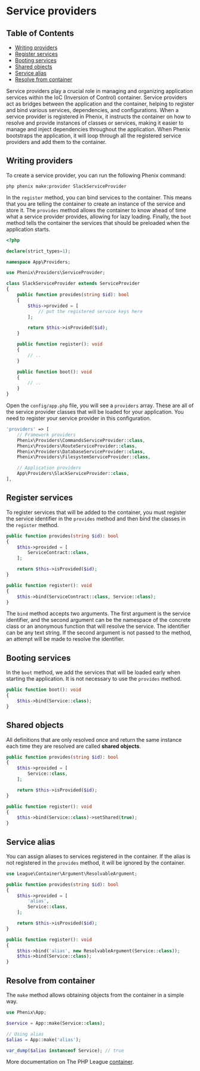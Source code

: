 # Service providers
## Table of Contents

- [Writing providers](#writing-providers)
- [Register services](#register-services)
- [Booting services](#booting-services)
- [Shared objects](#shared-objects)
- [Service alias](#service-alias)
- [Resolve from container](#resolve-from-container)

Service providers play a crucial role in managing and organizing application services within the IoC (Inversion of Control) container. Service providers act as bridges between the application and the container, helping to register and bind various services, dependencies, and configurations. When a service provider is registered in Phenix, it instructs the container on how to resolve and provide instances of classes or services, making it easier to manage and inject dependencies throughout the application. When Phenix bootstraps the application, it will loop through all the registered service providers and add them to the container.

## Writing providers

To create a service provider, you can run the following Phenix command:

```
php phenix make:provider SlackServiceProvider
```

In the `register` method, you can bind services to the container. This means that you are telling the container to create an instance of the service and store it. The `provides` method allows the container to know ahead of time what a service provider provides, allowing for lazy loading. Finally, the `boot` method tells the container the services that should be preloaded when the application starts.

```php
<?php

declare(strict_types=1);

namespace App\Providers;

use Phenix\Providers\ServiceProvider;

class SlackServiceProvider extends ServiceProvider
{
    public function provides(string $id): bool
    {
        $this->provided = [
            // put the registered service keys here
        ];

        return $this->isProvided($id);
    }

    public function register(): void
    {
        // ..
    }

    public function boot(): void
    {
        // ..
    }
}
```

Open the `config/app.php` file, you will see a `providers` array. These are all of the service provider classes that will be loaded for your application. You need to register your service provider in this configuration.

```php
'providers' => [
    // Framework providers
    Phenix\Providers\CommandsServiceProvider::class,
    Phenix\Providers\RouteServiceProvider::class,
    Phenix\Providers\DatabaseServiceProvider::class,
    Phenix\Providers\FilesystemServiceProvider::class,

    // Application providers
    App\Providers\SlackServiceProvider::class,
],
```

## Register services

To register services that will be added to the container, you must register the service identifier in the `provides` method and then bind the classes in the `register` method.

```php
public function provides(string $id): bool
{
    $this->provided = [
        ServiceContract::class,
    ];

    return $this->isProvided($id);
}

public function register(): void
{
    $this->bind(ServiceContract::class, Service::class);
}
```

The `bind` method accepts two arguments. The first argument is the service identifier, and the second argument can be the namespace of the concrete class or an anonymous function that will resolve the service. The identifier can be any text string. If the second argument is not passed to the method, an attempt will be made to resolve the identifier.

## Booting services

In the `boot` method, we add the services that will be loaded early when starting the application. It is not necessary to use the `provides` method.

```php
public function boot(): void
{
    $this->bind(Service::class);
}
```

## Shared objects

All definitions that are only resolved once and return the same instance each time they are resolved are called **shared objects**.

```php
public function provides(string $id): bool
{
    $this->provided = [
        Service::class,
    ];

    return $this->isProvided($id);
}

public function register(): void
{
    $this->bind(Service::class)->setShared(true);
}
```

## Service alias

You can assign aliases to services registered in the container. If the alias is not registered in the `provides` method, it will be ignored by the container.

```php
use League\Container\Argument\ResolvableArgument;

public function provides(string $id): bool
{
    $this->provided = [
        'alias',
        Service::class,
    ];

    return $this->isProvided($id);
}

public function register(): void
{
    $this->bind('alias', new ResolvableArgument(Service::class));
    $this->bind(Service::class);
}
```

## Resolve from container

The `make` method allows obtaining objects from the container in a simple way.

```php
use Phenix\App;

$service = App::make(Service::class);

// Using alias
$alias = App::make('alias');

var_dump($alias instanceof Service); // true
```

More documentation on The PHP League [container](https://container.thephpleague.com/).


